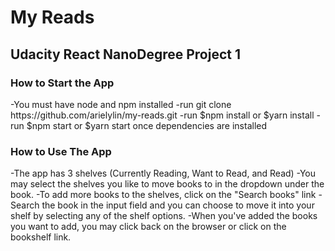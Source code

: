 <h1>My Reads</h1>

<h2>Udacity React NanoDegree Project 1</h2>

<h3>How to Start the App</h3>
-You must have node and npm installed
-run git clone https://github.com/arielylin/my-reads.git
-run $npm install or $yarn install
-run $npm start or $yarn start once dependencies are installed

<h3>How to Use The App</h3>
-The app has 3 shelves (Currently Reading, Want to Read, and Read) 
-You may select the shelves you like to move books to in the dropdown under the book.
-To add more books to the shelves, click on the "Search books" link
-Search the book in the input field and you can choose to move it into your shelf by selecting any of the shelf options.  
-When you've added the books you want to add, you may click back on the browser or click on the bookshelf link.
